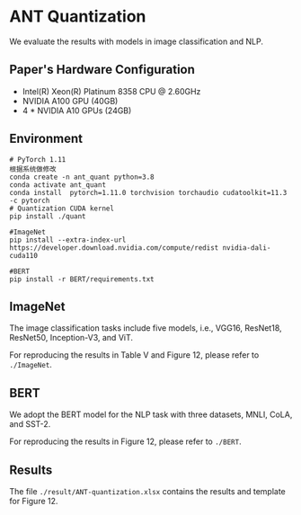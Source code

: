# ANT Quantization
We evaluate the results with models in image classification and NLP. 
## Paper's Hardware Configuration

+ Intel(R) Xeon(R) Platinum 8358 CPU @ 2.60GHz
+ NVIDIA A100 GPU (40GB)
+ 4 * NVIDIA A10 GPUs (24GB)

## Environment
```
# PyTorch 1.11
根据系统做修改
conda create -n ant_quant python=3.8 
conda activate ant_quant
conda install  pytorch=1.11.0 torchvision torchaudio cudatoolkit=11.3 -c pytorch
# Quantization CUDA kernel
pip install ./quant

#ImageNet
pip install --extra-index-url https://developer.download.nvidia.com/compute/redist nvidia-dali-cuda110

#BERT
pip install -r BERT/requirements.txt
```


## ImageNet
The image classification tasks include five models, i.e., VGG16, ResNet18, ResNet50, Inception-V3, and ViT. 

For reproducing the results in Table V and Figure 12, please refer to `./ImageNet`.

## BERT
We adopt the BERT model for the NLP task with three datasets, MNLI, CoLA, and SST-2. 

For reproducing the results in Figure 12, please refer to `./BERT`.

## Results
The file `./result/ANT-quantization.xlsx` contains the results and template for Figure 12.
